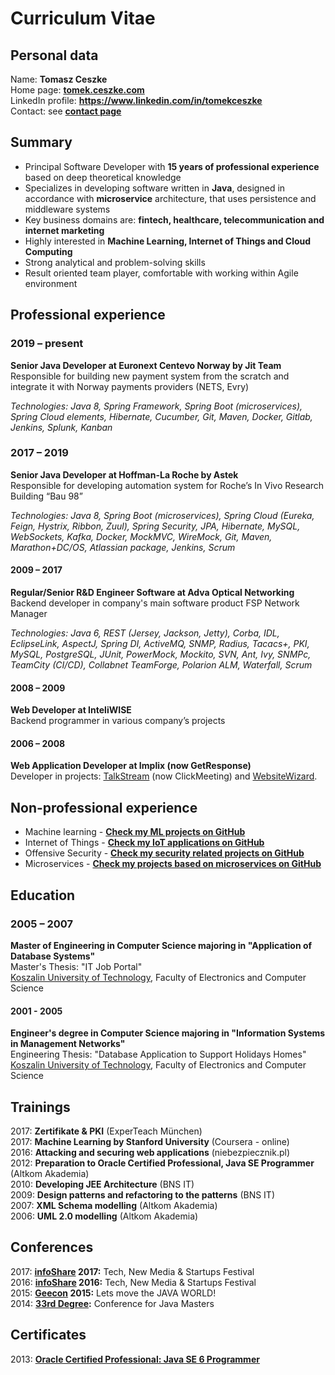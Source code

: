 # Curriculum Vitae

## Personal data
Name: **Tomasz Ceszke**  
Home page: **[tomek.ceszke.com](http://tomek.ceszke.com/)**  
LinkedIn profile: **https://www.linkedin.com/in/tomekceszke**  
Contact: see **[contact page](http://tomek.ceszke.com/contact.html)**  

## Summary
- Principal Software Developer with **15 years of professional experience** based on deep theoretical knowledge
- Specializes in developing software written in **Java**, designed in accordance with **microservice** architecture, that uses persistence and middleware systems
- Key business domains are: **fintech, healthcare, telecommunication and internet marketing**
- Highly interested in **Machine Learning, Internet of Things and Cloud Computing**
- Strong analytical and problem-solving skills
- Result oriented team player, comfortable with working within Agile environment                

## Professional experience
### 2019 – present
**Senior Java Developer at Euronext Centevo Norway by Jit Team**  
Responsible for building new payment system from the scratch and integrate it with Norway payments providers (NETS, Evry)

*Technologies: Java 8, Spring Framework, Spring Boot (microservices), Spring Cloud elements, Hibernate, Cucumber, Git, Maven, Docker, Gitlab, Jenkins, Splunk, Kanban*
### 2017 – 2019
**Senior Java Developer at Hoffman-La Roche by Astek**  
Responsible for developing automation system for Roche’s In Vivo Research Building “Bau 98”

*Technologies: Java 8, Spring Boot (microservices), Spring Cloud (Eureka, Feign, Hystrix, Ribbon, Zuul), Spring Security, JPA, Hibernate, MySQL, WebSockets, Kafka, Docker, MockMVC, WireMock, Git, Maven, Marathon+DC/OS, Atlassian package, Jenkins, Scrum*
#### 2009 – 2017
**Regular/Senior R&D Engineer Software at Adva Optical Networking**  
Backend developer in company's main software product FSP Network Manager

*Technologies: Java 6, REST (Jersey, Jackson, Jetty), Corba, IDL, EclipseLink, AspectJ, Spring DI, ActiveMQ, SNMP, Radius, Tacacs+, PKI, MySQL, PostgreSQL, JUnit, PowerMock, Mockito, SVN, Ant, Ivy, SNMPc, TeamCity (CI/CD), Collabnet TeamForge, Polarion ALM, Waterfall, Scrum*
#### 2008 – 2009
**Web Developer at InteliWISE**  
Backend programmer in various company’s projects 
#### 2006 – 2008
**Web Application Developer at Implix (now GetResponse)**  
Developer in projects: [TalkStream](http://talkstream.com/) (now ClickMeeting) and [WebsiteWizard](http://websitewizard.com/).

## Non-professional experience
* Machine learning - **[Check my ML projects on GitHub](https://github.com/tomekceszke?utf8=%E2%9C%93&tab=repositories&q=machine-learning)**
* Internet of Things - **[Check my IoT applications on GitHub](https://github.com/tomekceszke?utf8=%E2%9C%93&tab=repositories&q=iot)**
* Offensive Security - **[Check my security related projects on GitHub](https://github.com/tomekceszke?utf8=%E2%9C%93&tab=repositories&q=offensive-security)**
* Microservices - **[Check my projects based on microservices on GitHub](https://github.com/tomekceszke?utf8=%E2%9C%93&tab=repositories&q=microservices)**

## Education
### 2005 – 2007
**Master of Engineering in Computer Science majoring in "Application of Database Systems"**  
Master's Thesis: "IT Job Portal"  
[Koszalin University of Technology](http://www.tu.koszalin.pl/eng), Faculty of Electronics and Computer Science  
#### 2001 - 2005
**Engineer's degree in Computer Science majoring in "Information Systems in Management Networks"**  
Engineering Thesis: "Database Application to Support Holidays Homes"  
[Koszalin University of Technology](http://www.tu.koszalin.pl/eng), Faculty of Electronics and Computer Science

## Trainings
2017: **Zertifikate & PKI** (ExperTeach München)  
2017: **Machine Learning by Stanford University** (Coursera - online)  
2016: **Attacking and securing web applications** (niebezpiecznik.pl)  
2012: **Preparation to Oracle Certified Professional, Java SE Programmer** (Altkom Akademia)  
2010: **Developing JEE Architecture** (BNS IT)  
2009: **Design patterns and refactoring to the patterns** (BNS IT)  
2007: **XML Schema modelling** (Altkom Akademia)  
2006: **UML 2.0 modelling** (Altkom Akademia)  

## Conferences
2017: **[infoShare](https://infoshare.pl/) 2017:** Tech, New Media & Startups Festival  
2016: **[infoShare](https://infoshare.pl/) 2016:** Tech, New Media & Startups Festival  
2015: **[Geecon](http://geecon.org/) 2015:** Lets move the JAVA WORLD!  
2014: **[33rd Degree](http://2014.33degree.org/):** Conference for Java Masters 

## Certificates
2013: **[Oracle Certified Professional: Java SE 6 Programmer](http://education.oracle.com/pls/web_prod-plq-dad/db_pages.getpage?page_id=5001&get_params=p_exam_id:1Z0-851&p_org_id=&lang=g)**
